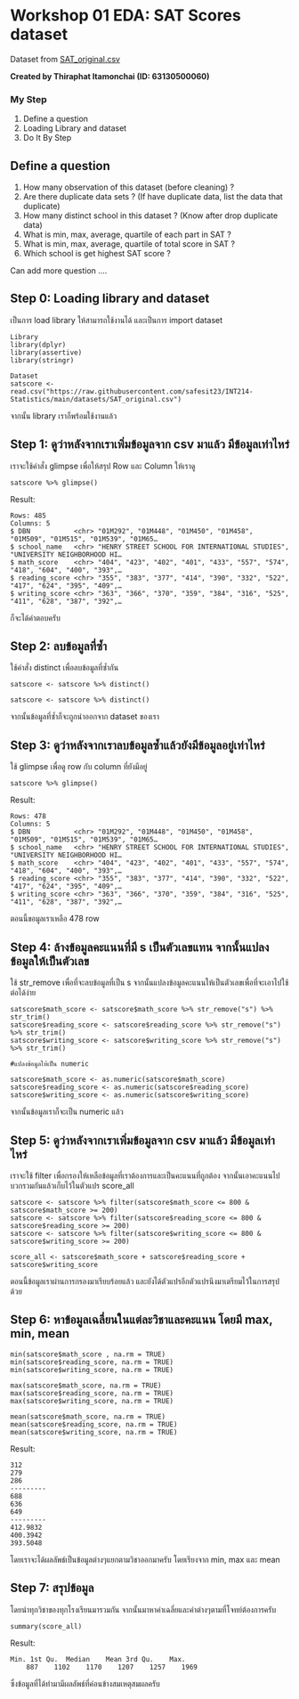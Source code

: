 # Workshop 01 EDA: SAT Scores dataset

Dataset from [SAT_original.csv](https://raw.githubusercontent.com/safesit23/INT214-Statistics/main/datasets/SAT_original.csv)

**Created by Thiraphat Itamonchai (ID: 63130500060)**

### My Step
1. Define a question
2. Loading Library and dataset
3. Do It By Step

## Define a question

1. How many observation of this dataset (before cleaning) ?
2. Are there duplicate data sets ? (If have duplicate data, list the data that duplicate)
3. How many distinct school in this dataset ? (Know after drop duplicate data)
4. What is min, max, average, quartile of each part in SAT ?
5. What is min, max, average, quartile of total score in SAT ?
6. Which school is get highest SAT score ?

Can add more question ....

## Step 0: Loading library and dataset

เป็นการ load library ให้สามารถใช้งานได้ และเป็นการ import dataset
```
Library
library(dplyr)
library(assertive)
library(stringr)

Dataset
satscore <- read.csv("https://raw.githubusercontent.com/safesit23/INT214-Statistics/main/datasets/SAT_original.csv")

```
จากนั้น library เราก็พร้อมใช้งานแล้ว

## Step 1: ดูว่าหลังจากเราเพิ่มข้อมูลจาก csv มาแล้ว มีข้อมูลเท่าไหร่

เราจะใช้คำสั่ง glimpse เพื่อให้สรุป Row และ Column ให้เราดู

```
satscore %>% glimpse()
```

Result:
```
Rows: 485
Columns: 5
$ DBN           <chr> "01M292", "01M448", "01M450", "01M458", "01M509", "01M515", "01M539", "01M65…
$ school_name   <chr> "HENRY STREET SCHOOL FOR INTERNATIONAL STUDIES", "UNIVERSITY NEIGHBORHOOD HI…
$ math_score    <chr> "404", "423", "402", "401", "433", "557", "574", "418", "604", "400", "393",…
$ reading_score <chr> "355", "383", "377", "414", "390", "332", "522", "417", "624", "395", "409",…
$ writing_score <chr> "363", "366", "370", "359", "384", "316", "525", "411", "628", "387", "392",…
```
ก็จะได้คำตอบครับ

## Step 2: ลบข้อมูลที่ซ้ำ
ใช้คำสั่ง distinct เพื่อลบข้อมูลที่ซ้ำกัน
```
satscore <- satscore %>% distinct()

satscore <- satscore %>% distinct()
```
จากนั้นข้อมูลที่ซ้ำก็จะถูกนำออกจาก dataset ของเรา

## Step 3: ดูว่าหลังจากเราลบข้อมูลซ้ำแล้วยังมีข้อมูลอยู่เท่าไหร่

ใช้ glimpse เพื่อดู row กับ column ที่ยังมีอยู่

```
satscore %>% glimpse()
```

Result:

```
Rows: 478
Columns: 5
$ DBN           <chr> "01M292", "01M448", "01M450", "01M458", "01M509", "01M515", "01M539", "01M65…
$ school_name   <chr> "HENRY STREET SCHOOL FOR INTERNATIONAL STUDIES", "UNIVERSITY NEIGHBORHOOD HI…
$ math_score    <chr> "404", "423", "402", "401", "433", "557", "574", "418", "604", "400", "393",…
$ reading_score <chr> "355", "383", "377", "414", "390", "332", "522", "417", "624", "395", "409",…
$ writing_score <chr> "363", "366", "370", "359", "384", "316", "525", "411", "628", "387", "392",…
```
ตอนนี้ขอมูลเราเหลือ 478 row

## Step 4: ล้างข้อมูลคะแนนที่มี s เป็นตัวเลขแทน จากนั้นแปลงข้อมูลให้เป็นตัวเลข
ใช้ str_remove เพื่อที่จะลบข้อมูลที่เป็น s จากนั้นแปลงข้อมูลคะแนนให้เป็นตัวเลขเพื่อที่จะเอาไปใช้ต่อได้ง่าย
```
satscore$math_score <- satscore$math_score %>% str_remove("s") %>% str_trim() 
satscore$reading_score <- satscore$reading_score %>% str_remove("s") %>% str_trim() 
satscore$writing_score <- satscore$writing_score %>% str_remove("s") %>% str_trim()

#แปลงข้อมูลให้เป็น numeric

satscore$math_score <- as.numeric(satscore$math_score)
satscore$reading_score <- as.numeric(satscore$reading_score)
satscore$writing_score <- as.numeric(satscore$writing_score)
```
จากนั้นข้อมูลเราก็จะเป็น numeric แล้ว


## Step 5: ดูว่าหลังจากเราเพิ่มข้อมูลจาก csv มาแล้ว มีข้อมูลเท่าไหร่

เราจะใช้ filter เพื่อกรองให้เหลือข้อมูลที่เราต้องการและเป็นคะแนนที่ถูกต้อง จากนั้นเอาคะแนนไปบวกรวมกันแล้วเก็บไว้ในตัวแปร score_all

```
satscore <- satscore %>% filter(satscore$math_score <= 800 & satscore$math_score >= 200)
satscore <- satscore %>% filter(satscore$reading_score <= 800 & satscore$reading_score >= 200)
satscore <- satscore %>% filter(satscore$writing_score <= 800 & satscore$writing_score >= 200)

score_all <- satscore$math_score + satscore$reading_score + satscore$writing_score
```

ตอนนี้ข้อมูลเราผ่านการกรองมาเรียบร้อยแล้ว และยังได้ตัวแปรอีกตัวแปรนึงมาเตรียมไว้ในการสรุปด้วย

## Step 6: หาข้อมูลเฉลี่ยนในแต่ละวิชาและคะแนน โดยมี max, min, mean

```
min(satscore$math_score , na.rm = TRUE)
min(satscore$reading_score, na.rm = TRUE)
min(satscore$writing_score, na.rm = TRUE)

max(satscore$math_score, na.rm = TRUE)
max(satscore$reading_score, na.rm = TRUE)
max(satscore$writing_score, na.rm = TRUE)

mean(satscore$math_score, na.rm = TRUE)
mean(satscore$reading_score, na.rm = TRUE)
mean(satscore$writing_score, na.rm = TRUE)
```

Result:
```
312
279
286
--------- 
688
636
649
---------
412.9832
400.3942
393.5048
```
โดยเราจะได้ผลลัพธ์เป็นข้อมูลต่างๆแยกตามวิชาออกมาครับ โดยเรียงจาก min, max และ mean
## Step 7: สรุปข้อมูล

โดยนำทุกวิชาของทุกโรงเรียนมารวมกัน จากนั้นมาหาค่าเฉลี่ยและค่าต่างๆตามที่โจทย์ต้องการครับ

```
summary(score_all)
```

Result:

```
Min. 1st Qu.  Median    Mean 3rd Qu.    Max. 
    887    1102    1170    1207    1257    1969 
```

ซึ่งข้อมูลที่ได้ทำมามีผลลัพธ์ที่ค่อนข้างสมเหตุสมผลครับ
